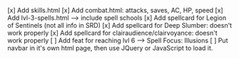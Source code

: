 [x] Add skills.html
[x] Add combat.html: attacks, saves, AC, HP, speed
[x] Add lvl-3-spells.html --> include spell schools
[x] Add spellcard for Legion of Sentinels (not all info in SRD)
[x] Add spellcard for Deep Slumber: doesn't work properly
[x] Add spellcard for clairaudience/clairvoyance: doesn't work properly
[ ] Add feat for reaching lvl 6 --> Spell Focus: Illusions
[ ] Put navbar in it's own html page, then use JQuery or JavaScript to load it.